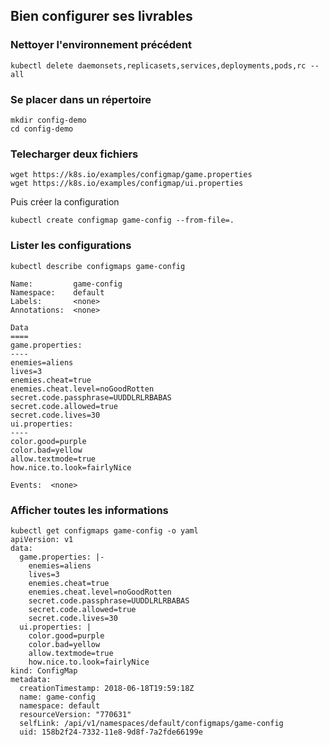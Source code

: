 ## Bien configurer ses livrables

### Nettoyer l'environnement précédent

`kubectl delete daemonsets,replicasets,services,deployments,pods,rc --all`

### Se placer dans un répertoire

```
mkdir config-demo
cd config-demo
```

### Telecharger deux fichiers

```
wget https://k8s.io/examples/configmap/game.properties
wget https://k8s.io/examples/configmap/ui.properties
```

Puis créer la configuration
```
kubectl create configmap game-config --from-file=.
```

### Lister les configurations

```
kubectl describe configmaps game-config

Name:         game-config
Namespace:    default
Labels:       <none>
Annotations:  <none>

Data
====
game.properties:
----
enemies=aliens
lives=3
enemies.cheat=true
enemies.cheat.level=noGoodRotten
secret.code.passphrase=UUDDLRLRBABAS
secret.code.allowed=true
secret.code.lives=30
ui.properties:
----
color.good=purple
color.bad=yellow
allow.textmode=true
how.nice.to.look=fairlyNice

Events:  <none>
```

### Afficher toutes les informations

```
kubectl get configmaps game-config -o yaml
apiVersion: v1
data:
  game.properties: |-
    enemies=aliens
    lives=3
    enemies.cheat=true
    enemies.cheat.level=noGoodRotten
    secret.code.passphrase=UUDDLRLRBABAS
    secret.code.allowed=true
    secret.code.lives=30
  ui.properties: |
    color.good=purple
    color.bad=yellow
    allow.textmode=true
    how.nice.to.look=fairlyNice
kind: ConfigMap
metadata:
  creationTimestamp: 2018-06-18T19:59:18Z
  name: game-config
  namespace: default
  resourceVersion: "770631"
  selfLink: /api/v1/namespaces/default/configmaps/game-config
  uid: 158b2f24-7332-11e8-9d8f-7a2fde66199e
```


